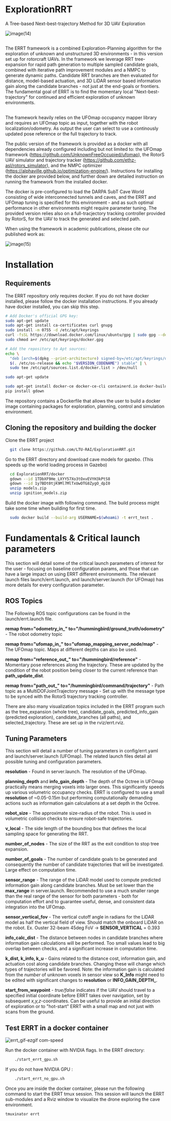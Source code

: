 # ExplorationRRT

A Tree-based Next-best-trajectory Method for 3D UAV Exploration

![image(14)](https://github.com/LTU-RAI/ExplorationRRT/assets/49238097/98865471-765b-4a34-9b82-17dca53e53b4)

##

The ERRT framework is a combined Exploration-Planning algorithm for the exploration of unknown and unstructured 3D environments - in this version set up for rotorcraft UAVs. In the framework we leverage RRT tree-expansion for rapid path generation to multiple sampled candidate goals, combined with iterative path improvement modules and a NMPC to generate dynamic paths. Candidate RRT branches are then evaluated for distance, model-based actuation, and 3D LiDAR sensor based information gain along the candidate branches - not just at the end-goals or frontiers. The fundamental goal of ERRT is to find the momentary local "Next-best-trajectory" for continued and efficient exploration of unknown environments.

##

The framework heavily relies on the UFOmap occupancy mapper library and requires an UFOmap topic as input, together with the robot localization/odometry. As output the user can select to use a continously updated pose reference or the full trajectory to track.  

The public version of the framework is provided as a docker with all dependencies already configured including but not limited to: the UFOmap framework (https://github.com/UnknownFreeOccupied/ufomap), the RotorS UAV simulator and trajectory tracker (https://github.com/ethz-asl/rotors_simulator), and the NMPC optimizer (https://alphaville.github.io/optimization-engine/). Instructions for installing the docker are provided below, and further down are detailed instruction on running the framework from the installed docker. 

The docker is pre-configured to load the DARPA SubT Cave World consisting of wide interconnected tunnels and caves, and the ERRT and UFOmap tuning is specified for this environment - and as such optimal performance in other environments might require parameter tuning. The provided version relies also on a full-tracjectory tracking controller provided by RotorS, for the UAV to track the generated and selected path. 

When using the framework in academic publications, please cite our published work as: 

![image(15)](https://github.com/LTU-RAI/ExplorationRRT/assets/49238097/ed52dec3-6133-4387-a20a-fe6a104cbb18)


# Installation 

## Requirements

The ERRT repository only requires docker. If you do not have docker installed, please follow the docker installation instructions. If you already have docker installed, you can skip this step.

```bash
# Add Docker's official GPG key:
sudo apt-get update
sudo apt-get install ca-certificates curl gnupg
sudo install -m 0755 -d /etc/apt/keyrings
curl -fsSL https://download.docker.com/linux/ubuntu/gpg | sudo gpg --dearmor -o /etc/apt/keyrings/docker.gpg
sudo chmod a+r /etc/apt/keyrings/docker.gpg

# Add the repository to Apt sources:
echo \
  "deb [arch=$(dpkg --print-architecture) signed-by=/etc/apt/keyrings/docker.gpg] https://download.docker.com/linux/ubuntu \
  $(. /etc/os-release && echo "$VERSION_CODENAME") stable" | \
  sudo tee /etc/apt/sources.list.d/docker.list > /dev/null

sudo apt-get update

sudo apt-get install docker-ce docker-ce-cli containerd.io docker-buildx-plugin docker-compose-plugin python3-pip
pip install gdown

```
The repository contains a Dockerfile that allows the user to build a docker image containing packages for exploration, planning, control and simulation environment. 

## Cloning the repository and building the docker

Clone the ERRT project

```bash
  git clone https://github.com/LTU-RAI/ExplorationRRT.git

```
Go to the ERRT directory and download cave models for gazebo. (This speeds up the world loading process in Gazebo)

```bash
  cd ExplorationRRT/docker
  gdown --id 1TDbXF9He_LXYY57Xo3tOxvEVYH3kPtS8
  gdown --id 1y7BDt0tjK9Ml7MlTxUwOTG8ZygO_dpI0
  unzip models.zip 
  unzip ignition_models.zip 
```

Build the docker image with following command. The build process might take some time when building for first time. 

```bash
  sudo docker build --build-arg USERNAME=$(whoami) -t errt_test . 

```


# Fundamentals & Critical launch parameters
This section will detail some of the critical launch parameters of interest for the user - focusing on baseline configuration params, and those that can have a large impact on using ERRT different environments. The relevant launch files launch/errt.launch, and launch/server.launch (for UFOmap) has more details for every configuration parameter. 

## ROS Topics

The Following ROS topic configurations can be found in the launch/errt.launch file. 

**remap from="odometry_in_" to="/hummingbird/ground_truth/odometry"** - The robot odometry topic 

**remap from="ufomap_in_" to="ufomap_mapping_server_node/map"** - The UFOmap topic. Maps at different depths can also be used.

**remap from="reference_out_" to="/hummingbird/reference"** - Momentary pose references along the trajectory. These are updated by the condition of the robot position being closer to the current reference than **path_update_dist**. 

**remap from="path_out_" to="/hummingbird/command/trajectory"** - Path topic as a MultiDOFJointTrajectory message - Set up with the message type to be synced with the RotorS trajectory tracking controller.

There are also many visualization topics included in the ERRT program such as the tree_expansion (whole tree), candidate_goals, predicted_info_gain (predicted exploration), candidate_branches (all paths), and selected_trajectory. These are set up in the rviz/errt.rviz.

## Tuning Parameters

This section will detail a number of tuning parameters in config/errt.yaml and launch/server.launch (UFOmap). The related launch files detail all possible tuning and configuration parameters. 

**resolution** - Found in server.launch. The resolution of the UFOmap. 

**planning_depth** and **info_gain_depth** - The depth of the Octree in UFOmap practically means merging voxels into larger ones. This significantly speeds up various volumetric occupancy checks. ERRT is configured to use a small **resolution** of ~0.05-0.15m but performing computationally demanding actions such as information gain calculations at a set depth in the Octree. 

**robot_size** - The approximate size-radius of the robot. This is used in volumetric collision checks to ensure robot-safe trajectories.  

**v_local** - The side length of the bounding box that defines the local sampling space for generating the RRT.

**number_of_nodes** - The size of the RRT as the exit condition to stop tree expansion. 

**number_of_goals** - The number of candidate goals to be generated and consequently the number of candidate trajectories that will be investigated. Large effect on computation time. 

**sensor_range** - The range of the LiDAR model used to compute predicted information gain along candidate branches. Must be set lower than the **max_range** in server.launch. Recommended to use a much smaller range than the real range of the sensor for both parameters - both for computation effort and to guarantee useful, dense, and consistent data integration into the UFOmap. 

**sensor_vertical_fov** - The vertical cutoff angle in radians for the LiDAR model as half the vertical field of view. Should match the onboard LiDAR on the robot. Ex. Ouster 32-beam 45deg FoV -> **SENSOR_VERTICAL** = 0.393

**info_calc_dist** - The distance between nodes in candidate branches where information gain calculations will be performed. Too small values lead to big overlap between checks, and a significant increase in computation time. 

**k_dist, k_info, k_u** - Gains related to the distance cost, information gain, and actuation cost along candidate branches. Changing these will change which types of trajectories will be favored. Note: the information gain is calculated from the *number* of unknown voxels in sensor view so **K_Info** might need to be edited with significant changes to **resolution** or **INFO_GAIN_DEPTH_**. 

**start_from_waypoint** - *true/false* indicates if the UAV should travel to a specified initial coordinate before ERRT takes over navigation, set by subsequent *x,y,z*-coordinates. Can be useful to provide an initial direction of exploration or to "hot-start" ERRT with a small map and not just with scans from the ground. 

## Test ERRT in a docker container
![errt_gif-ezgif com-speed](https://github.com/LTU-RAI/ExplorationRRT/assets/49238097/957df250-dddc-4bd1-b7e9-841269cb16f2)

Run the docker container with NVIDIA flags. In the ERRT directory:


```bash
    ./start_errt_gpu.sh
``` 

If you do not have NVIDIA GPU :

```bash
    ./start_errt_no_gpu.sh
```
Once you are inside the docker container, please run the following command to start the ERRT tmux session.
This session will launch the ERRT sub-modules and a Rviz window to visualize the drone exploring the cave environment. 

```bash
tmuxinator errt
```
